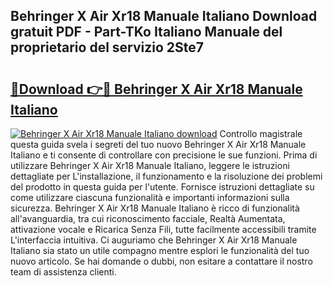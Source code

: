 ## Behringer X Air Xr18 Manuale Italiano Download gratuit PDF - Part-TKo Italiano Manuale del proprietario del servizio 2Ste7

# <h2><a href="http://dff88xt.blite.top/?on=Behringer+X+Air+Xr18+Manuale+Italiano">🔗Download 👉🔴 Behringer X Air Xr18 Manuale Italiano</a></h2>

[![Behringer X Air Xr18 Manuale Italiano download](https://i.imgur.com/lujVjoI.png)](http://dff88xt.blite.top/?on=Behringer+X+Air+Xr18+Manuale+Italiano)
Controllo magistrale questa guida svela i segreti del tuo nuovo Behringer X Air Xr18 Manuale Italiano e ti consente di controllare con precisione le sue funzioni. Prima di utilizzare Behringer X Air Xr18 Manuale Italiano, leggere le istruzioni dettagliate per L'installazione, il funzionamento e la risoluzione dei problemi del prodotto in questa guida per l'utente. Fornisce istruzioni dettagliate su come utilizzare ciascuna funzionalità e importanti informazioni sulla sicurezza. Behringer X Air Xr18 Manuale Italiano è ricco di funzionalità all'avanguardia, tra cui riconoscimento facciale, Realtà Aumentata, attivazione vocale e Ricarica Senza Fili, tutte facilmente accessibili tramite L'interfaccia intuitiva. Ci auguriamo che Behringer X Air Xr18 Manuale Italiano sia stato un utile compagno mentre esplori le funzionalità del tuo nuovo articolo. Se hai domande o dubbi, non esitare a contattare il nostro team di assistenza clienti.
